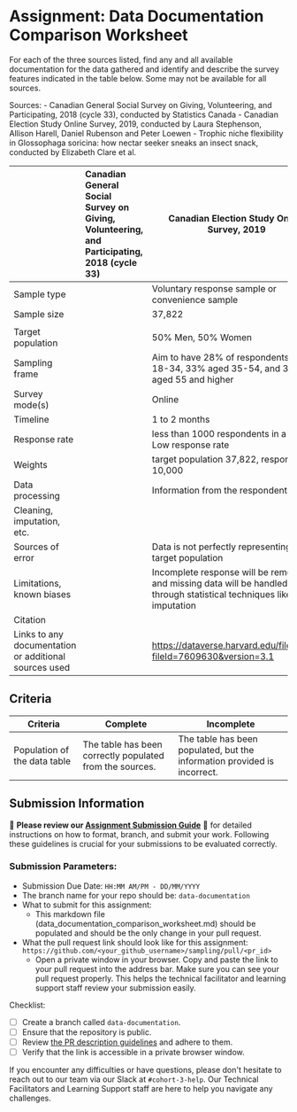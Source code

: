 # Assignment: Data Documentation Comparison Worksheet

For each of the three sources listed, find any and all available documentation for the data gathered and identify and describe the survey features indicated in the table below. Some may not be available for all sources.

Sources: - Canadian General Social Survey on Giving, Volunteering, and Participating, 2018 (cycle 33), conducted by Statistics Canada - Canadian Election Study Online Survey, 2019, conducted by Laura Stephenson, Allison Harell, Daniel Rubenson and Peter Loewen - Trophic niche flexibility in Glossophaga soricina: how nectar seeker sneaks an insect snack, conducted by Elizabeth Clare et al.

|                                                       | Canadian General Social Survey on Giving, Volunteering, and Participating, 2018 (cycle 33) | Canadian Election Study Online Survey, 2019 | Trophic niche flexibility in Glossophaga soricina: how nectar seeker sneaks an insect snack |
|----------------|:--------------------|----------------|---------------------|
| Sample type                                           |                                                                                            |    Voluntary response sample or convenience sample                                          |                                                                                             |
| Sample size                                           |                                                                                            |        37,822
|                                                                                             |
| Target population                                     |                                                                                            |                    50% Men, 50% Women                         |                                                                                             |
| Sampling frame                                        |                                                                                            |       Aim to have 28% of respondents aged 18-34, 33% aged 35-54, and 39% aged 55 and higher                                      |                                                                                             |
| Survey mode(s)                                        |                                                                                            |      Online                                   |                                                                                             |
| Timeline                                              |                                                                                            |      1 to 2 months                                       |                                                                                             |
| Response rate                                         |                                                                                            |        less than 1000 respondents in a day. Low response rate                                    |                                                                                             |
| Weights                                               |                                                                                            |        target population 37,822, respondents 10,000                                     |                                                                                             |
| Data processing                                       |                                                                                            |    Information from the respondents                                         |                                                                                             |
| Cleaning, imputation, etc.                            |                                                                                            |                                             |                                                                                             |
| Sources of error                                      |                                                                                            |   Data is not perfectly representing the target population                                          |                                                                                             |
| Limitations, known biases                             |                                                                                            |   Incomplete response will be removed and missing data will be handled through statistical techniques like mean imputation                                         |                                                                                             |
| Citation                                              |                                                                                            |                                             |                                                                                             |
| Links to any documentation or additional sources used |                                                                                            |       https://dataverse.harvard.edu/file.xhtml?fileId=7609630&version=3.1                                      |                                                                                             |

## Criteria

|Criteria|Complete|Incomplete|
|--------|----|----|
|Population of the data table|The table has been correctly populated from the sources.|The table has been populated, but the information provided is incorrect.|

## Submission Information

🚨 **Please review our [Assignment Submission Guide](https://github.com/UofT-DSI/onboarding/blob/main/onboarding_documents/submissions.md)** 🚨 for detailed instructions on how to format, branch, and submit your work. Following these guidelines is crucial for your submissions to be evaluated correctly.

### Submission Parameters:
* Submission Due Date: `HH:MM AM/PM - DD/MM/YYYY`
* The branch name for your repo should be: `data-documentation`
* What to submit for this assignment:
     * This markdown file (data_documentation_comparison_worksheet.md) should be populated and should be the only change in your pull request.
* What the pull request link should look like for this assignment: `https://github.com/<your_github_username>/sampling/pull/<pr_id>`
     * Open a private window in your browser. Copy and paste the link to your pull request into the address bar. Make sure you can see your pull request properly. This helps the technical facilitator and learning support staff review your submission easily.

Checklist:
- [ ] Create a branch called `data-documentation`.
- [ ] Ensure that the repository is public.
- [ ] Review [the PR description guidelines](https://github.com/UofT-DSI/onboarding/blob/main/onboarding_documents/submissions.md#guidelines-for-pull-request-descriptions) and adhere to them.
- [ ] Verify that the link is accessible in a private browser window.

If you encounter any difficulties or have questions, please don't hesitate to reach out to our team via our Slack at `#cohort-3-help`. Our Technical Facilitators and Learning Support staff are here to help you navigate any challenges.
